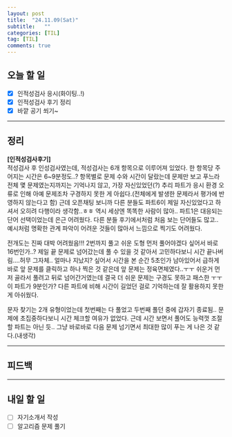 ```yaml
---
layout: post
title:  "24.11.09(Sat)"
subtitle:   ""
categories: [TIL] 
tag: [TIL]
comments: true
---
```


## 오늘 할 일

- [x] 인적성검사 응시(화이팅..!)
- [x] 인적성검사 후기 정리
- [x] 바깥 공기 쐬기~

---

## 정리
**[인적성검사후기]**    
적성검사 후 인성검사였는데, 적성검사는 6개 항목으로 이루어져 있었다. 한 항목당 주어지는 시간은 6~9분정도..?
항목별로 문제 수와 시간이 달랐는데 문제만 보고 푸느라 전체 몇 문제였는지까지는 기억나지 않고, 가장 자신있었던(?) 추리 파트가 응시 환경 오류로 인해 아예 문제조차 구경하지 못한 게 아쉽다.(전체에게 발생한 문제라서 평가에 반영하지 않는다고 함)
근데 오픈채팅 보니까 다른 분들도 파트6이 제일 자신있었다고 하셔서 오히려 다행이라 생각함..ㅎㅎ 역시 세상엔 똑똑한 사람이 많아..
파트1은 대응되는 단어 선택이었는데 은근 어려웠다. 다른 분들 후기에서처럼 처음 보는 단어들도 많고.. 예시처럼 명확한 관계 파악이 어려운 것들이 많아서 느낌으로 찍기도 어려웠다.

전개도는 진짜 대박 어려웠음!!!
2번까지 풀고 쉬운 도형 먼저 풀어야겠다 싶어서 바로 16번인가..? 제일 끝 문제로 넘어갔는데 풀 수 있을 것 같아서 고민하다보니 시간 끝나버림....허무 그자체.. 얼마나 지났지? 싶어서 시간을 본 순간 5초인가 남아있어서 급하게 바로 앞 문제를 클릭하고 하나 찍은 것 같은데 앞 문제는 정육면체였다..ㅜㅜ 쉬운거 먼저 골라서 풀려고 뒤로 넘어간거였는데 결국 더 쉬운 문제는 구경도 못하고 패스한 ㅜㅜ 이 파트가 9분인가? 다른 파트에 비해 시간이 길었던 걸로 기억하는데 잘 활용하지 못한 게 아쉬웠다.

문자 찾기는 2개 유형이었는데 첫번째는 다 풀었고 두번째 풀던 중에 갑자기 종료됨.. 문제에 초집중하다보니 시간 체크할 여유가 없었다. 근데 시간 보면서 풀어도 능력껏 조절할 파트는 아닌 듯.. 그냥 바로바로 다음 문제 넘기면서 최대한 많이 푸는 게 나은 것 같다.(내생각)

---

## 피드백
> 

---

## 내일 할 일

- [ ] 자기소개서 작성
- [ ] 알고리즘 문제 풀기
